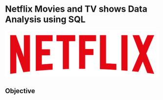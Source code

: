 # Netflix Movies and TV shows Data Analysis using SQL
![Netflix logo](https://github.com/rvnayakusd/Netflix_SQL_Data_Analysis_Project/blob/main/logo.png)


## Objective
